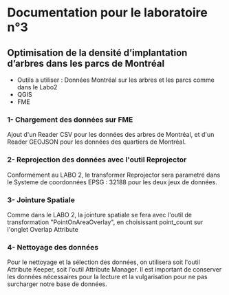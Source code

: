 # Documentation pour le laboratoire n°3
## Optimisation de la densité d’implantation d’arbres dans les parcs de Montréal

- Outils a utiliser : Données Montréal sur les arbres et les parcs comme dans le Labo2
- QGIS
- FME

### 1- Chargement des données sur FME
Ajout d'un Reader CSV pour les données des arbres de Montréal, et d'un Reader GEOJSON pour les données des quartiers de Montréal.


### 2- Reprojection des données avec l'outil Reprojector
Conformément au LABO 2, le transformer Reprojector sera parametré dans le Systeme de coordonnées EPSG : 32188 pour les deux jeux de données.


### 3- Jointure Spatiale
Comme dans le LABO 2, la jointure spatiale se fera avec l'outil de transformation "PointOnAreaOverlay", en choisissant point_count sur l'onglet Overlap Attribute


### 4- Nettoyage des données
Pour le nettoyage et la sélection des données, on utilisera soit l'outil Attribute Keeper, soit l'outil Attribute Manager. Il est important de conserver les données nécessaires pour la lecture et la vulgarisation pour ne pas surcharger notre base de données.

